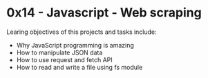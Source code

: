 # 0x14 - Javascript - Web scraping

Learing objectives of this projects and tasks include:
* Why JavaScript programming is amazing
* How to manipulate JSON data
* How to use request and fetch API
* How to read and write a file using fs module
